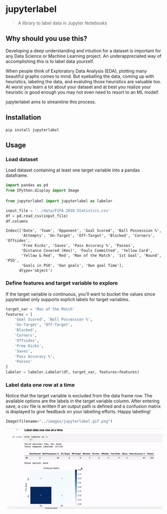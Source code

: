 # jupyterlabel
> A library to label data in Jupyter Notebooks


## Why should you use this? 

Developing a deep understanding and intuition for a dataset is important for any Data Science or Machine Learning project. An underappreciated way of accomplishing this is to label data yourself.

When people think of Exploratory Data Analysis (EDA), plotting many beautiful graphs comes to mind. But eyeballing the data, coming up with heuristics, labeling the data, and evaluting those heuristics are valuable too. At worst you learn a lot about your dataset and at best you realize your heuristic is good enough you may not even need to resort to an ML model!

jupyterlabel aims to streamline this process.

## Installation 

`pip install jupyterlabel`

## Usage 

### Load dataset

Load dataset containing at least one target variable into a pandas dataframe. 

```python
import pandas as pd
from IPython.display import Image

from jupyterlabel import jupyterlabel as labeler
```

```python
input_file = '../data/FIFA 2018 Statistics.csv'
df = pd.read_csv(input_file)
df.columns
```




    Index(['Date', 'Team', 'Opponent', 'Goal Scored', 'Ball Possession %',
           'Attempts', 'On-Target', 'Off-Target', 'Blocked', 'Corners', 'Offsides',
           'Free Kicks', 'Saves', 'Pass Accuracy %', 'Passes',
           'Distance Covered (Kms)', 'Fouls Committed', 'Yellow Card',
           'Yellow & Red', 'Red', 'Man of the Match', '1st Goal', 'Round', 'PSO',
           'Goals in PSO', 'Own goals', 'Own goal Time'],
          dtype='object')



### Define features and target variable to explore

If the target variable is continuous, you'll want to bucket the values since jupyterlabel only supports explicit labels for target variables.

```python
target_var = 'Man of the Match'
features = [
    'Goal Scored', 'Ball Possession %',
    'On-Target', 'Off-Target',
    'Blocked',
    'Corners',
    'Offsides', 
    'Free Kicks', 
    'Saves',
    'Pass Accuracy %',
    'Passes'
]
labeler = labeler.Labeler(df, target_var, features=features)
```

### Label data one row at a time

Notice that the target variable is excluded from the data frame row. The available options are the labels in the target variable column. After entering save, a csv file is written if an output path is defined and a confusion matrix is displayed to give feedback on your labelling efforts. Happy labelling!

```python
Image(filename="../images/jupyterlabel.gif.png")
```




![png](docs/images/output_14_0.png)


